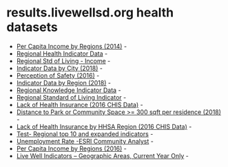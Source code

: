 # results.livewellsd.org health datasets
* [Per Capita Income by Regions (2014)](https://results.livewellsd.org/d/wvhp-vn2v) - 
* [Regional Health Indicator Data](https://results.livewellsd.org/d/7zeh-w547) - 
* [Regional Std of Living - Income](https://results.livewellsd.org/d/tajk-bpbc) - 
* [Indicator Data by City (2018)](https://results.livewellsd.org/d/xz7j-v2x6) - 
* [Perception of Safety (2016)](https://results.livewellsd.org/d/ji3z-9bxp) - 
* [Indicator Data by Region (2018)](https://results.livewellsd.org/d/e5e2-wvm8) - 
* [Regional Knowledge Indicator Data](https://results.livewellsd.org/d/t9n5-a8mh) - 
* [Regional Standard of Living Indicator](https://results.livewellsd.org/d/j33f-t87n) - 
* [Lack of Health Insurance (2016 CHIS Data)](https://results.livewellsd.org/d/ie8e-ghux) - 
* [Distance to Park or Community Space >= 300 sqft per residence  (2018)](https://results.livewellsd.org/d/yuts-58ba) - 
* [Lack of Health Insurance by HHSA Region (2016 CHIS Data)](https://results.livewellsd.org/d/jwyd-wdjv) - 
* [Test- Regional top 10 and expanded indicators](https://results.livewellsd.org/d/cdq3-hbn7) - 
* [Unemployment Rate -ESRI Community Analyst](https://results.livewellsd.org/d/8u7t-xuha) - 
* [Per Capita Income by Regions (2016)](https://results.livewellsd.org/d/jwvr-32b5) - 
* [Live Well Indicators – Geographic Areas, Current Year Only](https://results.livewellsd.org/d/p7tr-s362) - 
